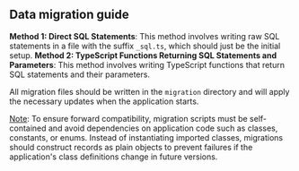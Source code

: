## Data migration guide

**Method 1: Direct SQL Statements**: This method involves writing raw SQL statements in a file with the suffix `_sql.ts`, which should just be the initial setup.
**Method 2: TypeScript Functions Returning SQL Statements and Parameters**: This method involves writing TypeScript functions that return SQL statements and their parameters.

All migration files should be written in the `migration` directory and will apply the necessary updates when the application starts.

[Note](https://github.com/cardano-foundation/veridian-wallet/pull/1250/files#r2200512079): To ensure forward compatibility, migration scripts must be self-contained and avoid dependencies on application code such as classes, constants, or enums. Instead of instantiating imported classes, migrations should construct records as plain objects to prevent failures if the application's class definitions change in future versions.